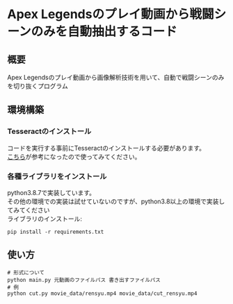 # Apex Legendsのプレイ動画から戦闘シーンのみを自動抽出するコード
## 概要
Apex Legendsのプレイ動画から画像解析技術を用いて、自動で戦闘シーンのみを切り抜くプログラム
## 環境構築
### Tesseractのインストール
コードを実行する事前にTesseractのインストールする必要があります。<br/>
[こちら](https://gammasoft.jp/blog/tesseract-ocr-install-on-windows/)が参考になったので使ってみてください。
### 各種ライブラリをインストール
python3.8.7で実装しています。<br/>
その他の環境での実装は試せていないのですが、python3.8以上の環境で実装してみてください<br/>
ライブラリのインストール:<br/>
```
pip install -r requirements.txt
```
## 使い方
```
# 形式について
python main.py 元動画のファイルパス 書き出すファイルパス
# 例
python cut.py movie_data/rensyu.mp4 movie_data/cut_rensyu.mp4
```
